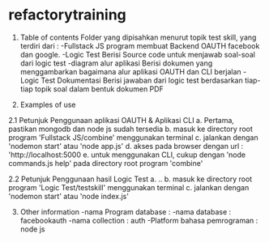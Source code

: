# refactorytraining


1. Table of contents
	Folder yang dipisahkan menurut topik test skill, yang terdiri dari :
-Fullstack JS
	program membuat Backend OAUTH facebook dan google. 
-Logic Test
	Berisi Source code untuk menjawab soal-soal dari logic test
-diagram alur aplikasi
	Berisi dokumen yang menggambarkan bagaimana alur aplikasi OAUTH dan CLI berjalan
-Logic Test Dokumentasi
	Berisi jawaban dari logic test berdasarkan tiap-tiap topik soal dalam bentuk dokumen PDF



2. Examples of use

2.1 Petunjuk Penggunaan aplikasi OAUTH & Aplikasi CLI
	a. Pertama, pastikan mongodb dan node js sudah tersedia
	b. masuk ke directory root program 'Fullstack JS/combine' menggunakan terminal
  	c. jalankan dengan 'nodemon start' atau 'node app.js'
	d. akses pada browser dengan url : 'http://localhost:5000
	e. untuk menggunakan CLI, cukup dengan 'node commands.js help' pada directory root program 'combine'

2.2 Petunjuk Penggunaan hasil Logic Test
	a. ..
	b. masuk ke directory root program 'Logic Test/testskill' menggunakan terminal
	c. jalankan dengan 'nodemon start' atau 'node index.js'

3. Other information
-nama Program database : 
-nama database : facebookauth
-nama collection : auth
-Platform bahasa pemrograman : node js

